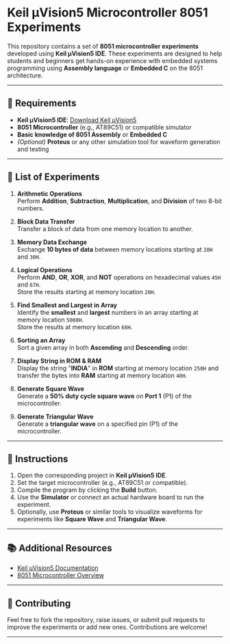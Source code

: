 # Keil μVision5 Microcontroller 8051 Experiments

This repository contains a set of **8051 microcontroller experiments** developed using **Keil μVision5 IDE**. These experiments are designed to help students and beginners get hands-on experience with embedded systems programming using **Assembly language** or **Embedded C** on the 8051 architecture.

---

## 🔧 Requirements

- **Keil μVision5 IDE**: [Download Keil μVision5](https://www.keil.com/)
- **8051 Microcontroller** (e.g., AT89C51) or compatible simulator
- **Basic knowledge of 8051 Assembly** or **Embedded C**
- *(Optional)* **Proteus** or any other simulation tool for waveform generation and testing

---

## 🧪 List of Experiments

1. **Arithmetic Operations**  
   Perform **Addition**, **Subtraction**, **Multiplication**, and **Division** of two 8-bit numbers.

2. **Block Data Transfer**  
   Transfer a block of data from one memory location to another.

3. **Memory Data Exchange**  
   Exchange **10 bytes of data** between memory locations starting at `20H` and `30H`.

4. **Logical Operations**  
   Perform **AND**, **OR**, **XOR**, and **NOT** operations on hexadecimal values `45H` and `67H`.  
   Store the results starting at memory location `20H`.

5. **Find Smallest and Largest in Array**  
   Identify the **smallest** and **largest** numbers in an array starting at memory location `5000H`.  
   Store the results at memory location `60H`.

6. **Sorting an Array**  
   Sort a given array in both **Ascending** and **Descending** order.

7. **Display String in ROM & RAM**  
   Display the string "**INDIA**" in **ROM** starting at memory location `250H` and transfer the bytes into **RAM** starting at memory location `40H`.

8. **Generate Square Wave**  
   Generate a **50% duty cycle square wave** on **Port 1** (P1) of the microcontroller.

9. **Generate Triangular Wave**  
   Generate a **triangular wave** on a specified pin (P1) of the microcontroller.

---

## 📝 Instructions

1. Open the corresponding project in **Keil μVision5 IDE**.
2. Set the target microcontroller (e.g., AT89C51 or compatible).
3. Compile the program by clicking the **Build** button.
4. Use the **Simulator** or connect an actual hardware board to run the experiment.
5. Optionally, use **Proteus** or similar tools to visualize waveforms for experiments like **Square Wave** and **Triangular Wave**.

---

## 📚 Additional Resources

- [Keil μVision5 Documentation](https://www.keil.com/support/man/docs/uv5/)
- [8051 Microcontroller Overview](https://en.wikipedia.org/wiki/Intel_8051)

---

## 💬 Contributing

Feel free to fork the repository, raise issues, or submit pull requests to improve the experiments or add new ones. Contributions are welcome!

---
